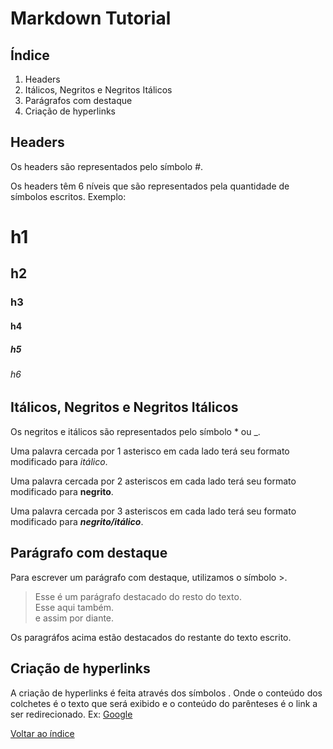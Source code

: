 # Markdown Tutorial

## Índice

1. Headers
2. Itálicos, Negritos e Negritos Itálicos
3. Parágrafos com destaque
4. Criação de hyperlinks

## Headers

Os headers são representados pelo símbolo #.

Os headers têm 6 níveis que são representados pela quantidade de símbolos escritos. 
Exemplo:

# h1
## h2
### h3
#### h4
##### h5
###### h6

## Itálicos, Negritos e Negritos Itálicos

Os negritos e itálicos são representados pelo símbolo * ou _.

Uma palavra cercada por 1 asterisco em cada lado terá seu formato modificado para *itálico*.

Uma palavra cercada por 2 asteriscos em cada lado terá seu formato modificado para **negrito**.

Uma palavra cercada por 3 asteriscos em cada lado terá seu formato modificado para ***negrito/itálico***.

## Parágrafo com destaque

Para escrever um parágrafo com destaque, utilizamos o símbolo >.

> Esse é um parágrafo destacado do resto do texto.  
> Esse aqui também.  
> e assim por diante.  

Os paragráfos acima estão destacados do restante do texto escrito.

## Criação de hyperlinks

A criação de hyperlinks é feita através dos símbolos [](). Onde o conteúdo dos colchetes é o texto que será exibido e o conteúdo do parênteses é o link a ser redirecionado.
Ex: [Google](https://www.google.com)

[Voltar ao índice](#índice)